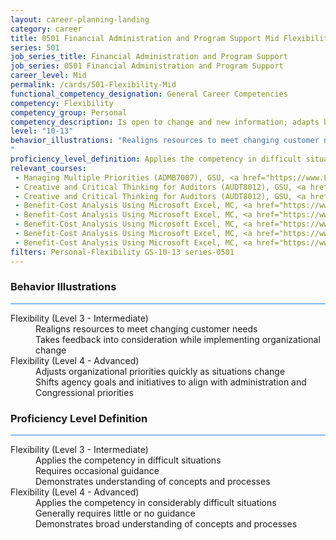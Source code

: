 ```yaml
---
layout: career-planning-landing
category: career
title: 0501 Financial Administration and Program Support Mid Flexibility
series: 501
job_series_title: Financial Administration and Program Support
job_series: 0501 Financial Administration and Program Support
career_level: Mid
permalink: /cards/501-Flexibility-Mid
functional_competency_designation: General Career Competencies
competency: Flexibility
competency_group: Personal
competency_description: Is open to change and new information; adapts behavior or work methods in response to new information, changing conditions, or unexpected obstacles; effectively deals with ambiguity.
level: "10-13"
behavior_illustrations: "Realigns resources to meet changing customer needs ? Takes feedback into consideration while implementing organizational change ? Adjusts organizational priorities quickly as situations change ? Shifts agency goals and initiatives to align with administration and Congressional priorities
"
proficiency_level_definition: Applies the competency in difficult situations ? Requires occasional guidance ? Demonstrates understanding of concepts and processes ? Applies the competency in considerably difficult situations ? Generally requires little or no guidance ? Demonstrates broad understanding of concepts and processes
relevant_courses: 
 - Managing Multiple Priorities (ADMB7007), GSU, <a href="https://www.LearnAtGSUSA.com/ADMB7015">https://www.LearnAtGSUSA.com/ADMB7015</a>
 - Creative and Critical Thinking for Auditors (AUDT8012), GSU, <a href="https://www.LearnAtGSUSA.com/AUDT8016">https://www.LearnAtGSUSA.com/AUDT8016</a>
 - Creative and Critical Thinking for Auditors (AUDT8012), GSU, <a href="https://www.LearnAtGSUSA.com/AUDT8020">https://www.LearnAtGSUSA.com/AUDT8020</a>
 - Benefit-Cost Analysis Using Microsoft Excel, MC, <a href="https://www.managementconcepts.com/course/id/5405?utm_source=CFOportal&utm_medium=listing&utm_campaign=CFOTTEP&utm_id=23FM">https://www.managementconcepts.com/course/id/5405?utm_source=CFOportal&utm_medium=listing&utm_campaign=CFOTTEP&utm_id=23FM</a>
 - Benefit-Cost Analysis Using Microsoft Excel, MC, <a href="https://www.managementconcepts.com/course/id/5405?utm_source=CFOportal&utm_medium=listing&utm_campaign=CFOTTEP&utm_id=23FM">https://www.managementconcepts.com/course/id/5405?utm_source=CFOportal&utm_medium=listing&utm_campaign=CFOTTEP&utm_id=23FM</a>
 - Benefit-Cost Analysis Using Microsoft Excel, MC, <a href="https://www.managementconcepts.com/course/id/5405?utm_source=CFOportal&utm_medium=listing&utm_campaign=CFOTTEP&utm_id=23FM">https://www.managementconcepts.com/course/id/5405?utm_source=CFOportal&utm_medium=listing&utm_campaign=CFOTTEP&utm_id=23FM</a>
 - Benefit-Cost Analysis Using Microsoft Excel, MC, <a href="https://www.managementconcepts.com/course/id/5405?utm_source=CFOportal&utm_medium=listing&utm_campaign=CFOTTEP&utm_id=23FM">https://www.managementconcepts.com/course/id/5405?utm_source=CFOportal&utm_medium=listing&utm_campaign=CFOTTEP&utm_id=23FM</a>
 - Benefit-Cost Analysis Using Microsoft Excel, MC, <a href="https://www.managementconcepts.com/course/id/5405?utm_source=CFOportal&utm_medium=listing&utm_campaign=CFOTTEP&utm_id=23FM">https://www.managementconcepts.com/course/id/5405?utm_source=CFOportal&utm_medium=listing&utm_campaign=CFOTTEP&utm_id=23FM</a>
filters: Personal-Flexibility GS-10-13 series-0501
---
```


<div class="desktop:grid-col-6 margin-y-3">
  <div class="border-top-2 bg-white padding-3 shadow-5 height-full members-hover border-1px button-border border-top-blue radius-lg card-text-color">
    <h3>Behavior Illustrations</h3>
    <hr style="background-color: #2680EB !important;"/>
    <dl class="text-base card-content-color"><dt>Flexibility (Level 3 - Intermediate)</dt><dd>Realigns resources to meet changing customer needs </dd><dd> Takes feedback into consideration while implementing organizational change</dd><dt>Flexibility (Level 4 - Advanced)</dt><dd>Adjusts organizational priorities quickly as situations change </dd><dd> Shifts agency goals and initiatives to align with administration and Congressional priorities
</dd></dl>
  </div>
</div>
<div class="desktop:grid-col-6 margin-y-3">
  <div class="border-top-2 bg-white padding-3 shadow-5 height-full members-hover border-1px button-border border-top-blue radius-lg card-text-color">
    <h3>Proficiency Level Definition</h3>
     <hr style="background-color: #2680EB !important;"/>
    <dl class="text-base card-content-color"><dt>Flexibility (Level 3 - Intermediate)</dt><dd>Applies the competency in difficult situations </dd><dd> Requires occasional guidance </dd><dd> Demonstrates understanding of concepts and processes</dd><dt>Flexibility (Level 4 - Advanced)</dt><dd>Applies the competency in considerably difficult situations </dd><dd> Generally requires little or no guidance </dd><dd> Demonstrates broad understanding of concepts and processes</dd></dl>
  </div>
</div>